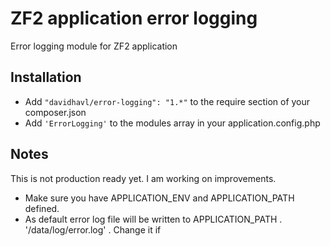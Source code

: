 ZF2 application error logging
=============================

Error logging module for ZF2 application


## Installation

- Add ```"davidhavl/error-logging": "1.*"``` to the require section of your composer.json
- Add ```'ErrorLogging'``` to the modules array in your application.config.php

## Notes
 This is not production ready yet. I am working on improvements.

- Make sure you have APPLICATION_ENV and APPLICATION_PATH defined.
- As default error log file will be written to APPLICATION_PATH . '/data/log/error.log' . Change it if

